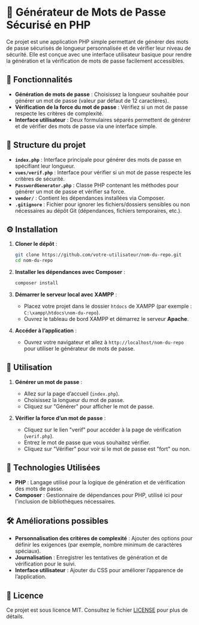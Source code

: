 # 📜 Générateur de Mots de Passe Sécurisé en PHP

Ce projet est une application PHP simple permettant de générer des mots de passe sécurisés de longueur personnalisée et de vérifier leur niveau de sécurité. Elle est conçue avec une interface utilisateur basique pour rendre la génération et la vérification de mots de passe facilement accessibles.

## 🚀 Fonctionnalités

- **Génération de mots de passe** : Choisissez la longueur souhaitée pour générer un mot de passe (valeur par défaut de 12 caractères).
- **Vérification de la force du mot de passe** : Vérifiez si un mot de passe respecte les critères de complexité.
- **Interface utilisateur** : Deux formulaires séparés permettent de générer et de vérifier des mots de passe via une interface simple.

## 📂 Structure du projet

- **`index.php`** : Interface principale pour générer des mots de passe en spécifiant leur longueur.
- **`vues/verif.php`** : Interface pour vérifier si un mot de passe respecte les critères de sécurité.
- **`PasswordGenerator.php`** : Classe PHP contenant les méthodes pour générer un mot de passe et vérifier sa force.
- **`vendor/`** : Contient les dépendances installées via Composer.
- **`.gitignore`** : Fichier pour ignorer les fichiers/dossiers sensibles ou non nécessaires au dépôt Git (dépendances, fichiers temporaires, etc.).

## ⚙️ Installation

1. **Cloner le dépôt** :

    ```bash
    git clone https://github.com/votre-utilisateur/nom-du-repo.git
    cd nom-du-repo
    ```

2. **Installer les dépendances avec Composer** :

    ```bash
    composer install
    ```

3. **Démarrer le serveur local avec XAMPP** :
   - Placez votre projet dans le dossier `htdocs` de XAMPP (par exemple : `C:\xampp\htdocs\nom-du-repo`).
   - Ouvrez le tableau de bord XAMPP et démarrez le serveur **Apache**.

4. **Accéder à l’application** :
   - Ouvrez votre navigateur et allez à `http://localhost/nom-du-repo` pour utiliser le générateur de mots de passe.

## 📝 Utilisation

1. **Générer un mot de passe** :
   - Allez sur la page d’accueil (`index.php`).
   - Choisissez la longueur du mot de passe.
   - Cliquez sur "Générer" pour afficher le mot de passe.

2. **Vérifier la force d’un mot de passe** :
   - Cliquez sur le lien "verif" pour accéder à la page de vérification (`verif.php`).
   - Entrez le mot de passe que vous souhaitez vérifier.
   - Cliquez sur "Vérifier" pour voir si le mot de passe est "fort" ou non.

## 📌 Technologies Utilisées

- **PHP** : Langage utilisé pour la logique de génération et de vérification des mots de passe.
- **Composer** : Gestionnaire de dépendances pour PHP, utilisé ici pour l'inclusion de bibliothèques nécessaires.

## 🛠️ Améliorations possibles

- **Personnalisation des critères de complexité** : Ajouter des options pour définir les exigences (par exemple, nombre minimum de caractères spéciaux).
- **Journalisation** : Enregistrer les tentatives de génération et de vérification pour le suivi.
- **Interface utilisateur** : Ajouter du CSS pour améliorer l’apparence de l’application.

## 📄 Licence

Ce projet est sous licence MIT. Consultez le fichier [LICENSE](LICENSE) pour plus de détails.
